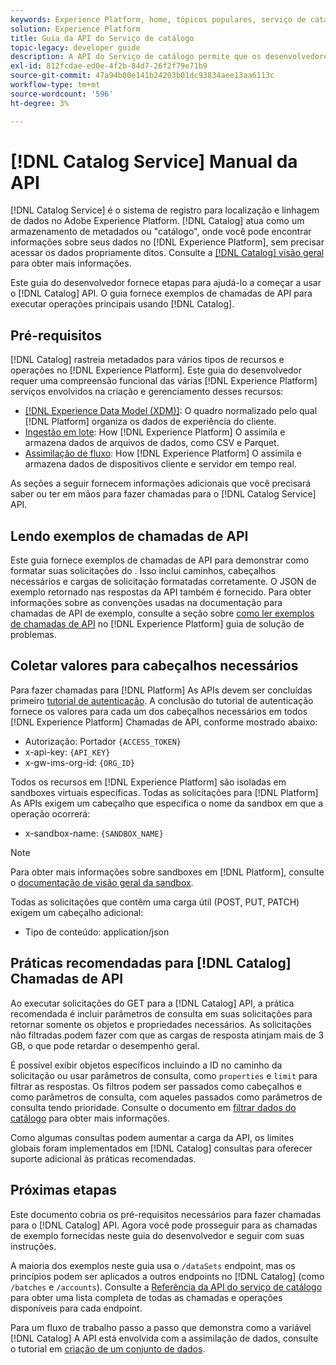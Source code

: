 ```yaml
---
keywords: Experience Platform, home, tópicos populares, serviço de catálogo, catálogo, serviço de catálogo, Catálogo
solution: Experience Platform
title: Guia da API do Serviço de catálogo
topic-legacy: developer guide
description: A API do Serviço de catálogo permite que os desenvolvedores gerenciem os metadados do conjunto de dados no Adobe Experience Platform. Siga este manual para saber como executar operações importantes usando a API.
exl-id: 812fcdae-ed0e-4f2b-84d7-26f2f79e71b9
source-git-commit: 47a94b00e141b24203b01dc93834aee13aa6113c
workflow-type: tm+mt
source-wordcount: '596'
ht-degree: 3%

---
```


# [!DNL Catalog Service] Manual da API

[!DNL Catalog Service] é o sistema de registro para localização e linhagem de dados no Adobe Experience Platform. [!DNL Catalog] atua como um armazenamento de metadados ou &quot;catálogo&quot;, onde você pode encontrar informações sobre seus dados no [!DNL Experience Platform], sem precisar acessar os dados propriamente ditos. Consulte a [[!DNL Catalog] visão geral](../home.md) para obter mais informações.

Este guia do desenvolvedor fornece etapas para ajudá-lo a começar a usar o [!DNL Catalog] API. O guia fornece exemplos de chamadas de API para executar operações principais usando [!DNL Catalog].

## Pré-requisitos

[!DNL Catalog] rastreia metadados para vários tipos de recursos e operações no [!DNL Experience Platform]. Este guia do desenvolvedor requer uma compreensão funcional das várias [!DNL Experience Platform] serviços envolvidos na criação e gerenciamento desses recursos:

* [[!DNL Experience Data Model (XDM)]](../../xdm/home.md): O quadro normalizado pelo qual [!DNL Platform] organiza os dados de experiência do cliente.
* [Ingestão em lote](../../ingestion/batch-ingestion/overview.md): How [!DNL Experience Platform] O assimila e armazena dados de arquivos de dados, como CSV e Parquet.
* [Assimilação de fluxo](../../ingestion/streaming-ingestion/overview.md): How [!DNL Experience Platform] O assimila e armazena dados de dispositivos cliente e servidor em tempo real.

As seções a seguir fornecem informações adicionais que você precisará saber ou ter em mãos para fazer chamadas para o [!DNL Catalog Service] API.

## Lendo exemplos de chamadas de API

Este guia fornece exemplos de chamadas de API para demonstrar como formatar suas solicitações do . Isso inclui caminhos, cabeçalhos necessários e cargas de solicitação formatadas corretamente. O JSON de exemplo retornado nas respostas da API também é fornecido. Para obter informações sobre as convenções usadas na documentação para chamadas de API de exemplo, consulte a seção sobre [como ler exemplos de chamadas de API](../../landing/troubleshooting.md#how-do-i-format-an-api-request) no [!DNL Experience Platform] guia de solução de problemas.

## Coletar valores para cabeçalhos necessários

Para fazer chamadas para [!DNL Platform] As APIs devem ser concluídas primeiro [tutorial de autenticação](https://www.adobe.com/go/platform-api-authentication-en). A conclusão do tutorial de autenticação fornece os valores para cada um dos cabeçalhos necessários em todos [!DNL Experience Platform] Chamadas de API, conforme mostrado abaixo:

* Autorização: Portador `{ACCESS_TOKEN}`
* x-api-key: `{API_KEY}`
* x-gw-ims-org-id: `{ORG_ID}`

Todos os recursos em [!DNL Experience Platform] são isoladas em sandboxes virtuais específicas. Todas as solicitações para [!DNL Platform] As APIs exigem um cabeçalho que especifica o nome da sandbox em que a operação ocorrerá:

* x-sandbox-name: `{SANDBOX_NAME}`

>[!NOTE]
>
>Para obter mais informações sobre sandboxes em [!DNL Platform], consulte o [documentação de visão geral da sandbox](../../sandboxes/home.md).

Todas as solicitações que contêm uma carga útil (POST, PUT, PATCH) exigem um cabeçalho adicional:

* Tipo de conteúdo: application/json

## Práticas recomendadas para [!DNL Catalog] Chamadas de API

Ao executar solicitações do GET para a [!DNL Catalog] API, a prática recomendada é incluir parâmetros de consulta em suas solicitações para retornar somente os objetos e propriedades necessários. As solicitações não filtradas podem fazer com que as cargas de resposta atinjam mais de 3 GB, o que pode retardar o desempenho geral.

É possível exibir objetos específicos incluindo a ID no caminho da solicitação ou usar parâmetros de consulta, como `properties` e `limit` para filtrar as respostas. Os filtros podem ser passados como cabeçalhos e como parâmetros de consulta, com aqueles passados como parâmetros de consulta tendo prioridade. Consulte o documento em [filtrar dados do catálogo](filter-data.md) para obter mais informações.

Como algumas consultas podem aumentar a carga da API, os limites globais foram implementados em [!DNL Catalog] consultas para oferecer suporte adicional às práticas recomendadas.

## Próximas etapas

Este documento cobria os pré-requisitos necessários para fazer chamadas para o [!DNL Catalog] API. Agora você pode prosseguir para as chamadas de exemplo fornecidas neste guia do desenvolvedor e seguir com suas instruções.

A maioria dos exemplos neste guia usa o `/dataSets` endpoint, mas os princípios podem ser aplicados a outros endpoints no [!DNL Catalog] (como `/batches` e `/accounts`). Consulte a [Referência da API do serviço de catálogo](https://www.adobe.io/experience-platform-apis/references/catalog/) para obter uma lista completa de todas as chamadas e operações disponíveis para cada endpoint.

Para um fluxo de trabalho passo a passo que demonstra como a variável [!DNL Catalog] A API está envolvida com a assimilação de dados, consulte o tutorial em [criação de um conjunto de dados](../datasets/create.md).
